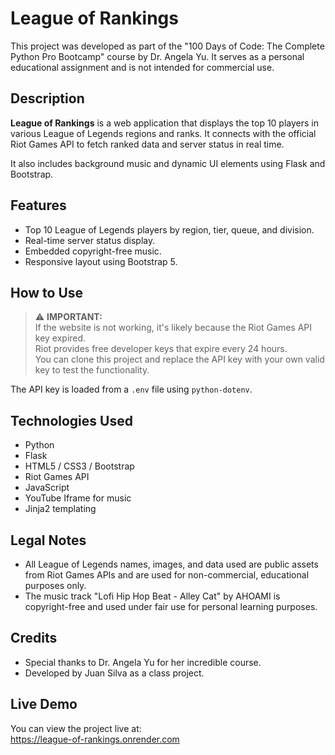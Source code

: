 # League of Rankings

This project was developed as part of the "100 Days of Code: The Complete Python Pro Bootcamp" course by Dr. Angela Yu. It serves as a personal educational assignment and is not intended for commercial use.

## Description

**League of Rankings** is a web application that displays the top 10 players in various League of Legends regions and ranks. It connects with the official Riot Games API to fetch ranked data and server status in real time.

It also includes background music and dynamic UI elements using Flask and Bootstrap.

## Features

- Top 10 League of Legends players by region, tier, queue, and division.
- Real-time server status display.
- Embedded copyright-free music.
- Responsive layout using Bootstrap 5.

## How to Use

> ⚠️ **IMPORTANT:**  
> If the website is not working, it's likely because the Riot Games API key expired.  
> Riot provides free developer keys that expire every 24 hours.  
> You can clone this project and replace the API key with your own valid key to test the functionality.  

The API key is loaded from a `.env` file using `python-dotenv`.

## Technologies Used

- Python
- Flask
- HTML5 / CSS3 / Bootstrap
- Riot Games API
- JavaScript
- YouTube Iframe for music
- Jinja2 templating

## Legal Notes

- All League of Legends names, images, and data used are public assets from Riot Games APIs and are used for non-commercial, educational purposes only.
- The music track "Lofi Hip Hop Beat - Alley Cat" by AHOAMI is copyright-free and used under fair use for personal learning purposes.

## Credits

- Special thanks to Dr. Angela Yu for her incredible course.
- Developed by Juan Silva as a class project.

## Live Demo

You can view the project live at:  
https://league-of-rankings.onrender.com
